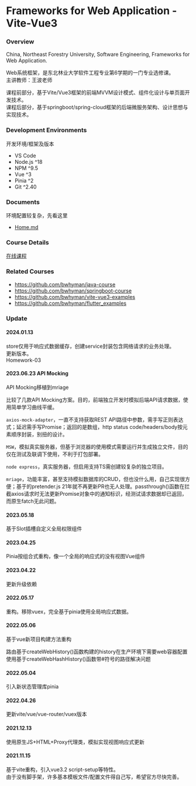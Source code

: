 # Frameworks for Web Application - Vite-Vue3

### Overview

China, Northeast Forestry University, Software Engineering, Frameworks for Web Application.

Web系统框架，是东北林业大学软件工程专业第6学期的一门专业选修课。  
主讲教师：王波老师

课程前部分，基于Vite/Vue3框架的前端MVVM设计模式、组件化设计与单页面开发技术。  
课程后部分，基于springboot/spring-cloud框架的后端微服务架构、设计思想与实现技术。  

### Development Environments

开发环境/框架及版本

- VS Code
- Node.js ^18
- NPM ^9.5
- Vue ^3
- Pinia ^2
- Git ^2.40

### Documents

环境配置较复杂，先看这里

- [Home.md](Home.md)

### Course Details

[在线课程](https://mooc1-1.chaoxing.com/course/208931964.html)

### Related Courses

- https://github.com/bwhyman/java-course
- https://github.com/bwhyman/springboot-course
- https://github.com/bwhyman/vite-vue3-examples
- https://github.com/bwhyman/flutter_examples

### Update
#### 2024.01.13
store仅用于响应式数据缓存，创建service封装包含网络请求的业务处理。   
更新版本。  
Homework-03  

#### 2023.06.23 API Mocking
API Mocking移植到mriage

比较了几款API Mocking方案。目的，前端独立开发时模拟后端API请求数据，使用简单学习曲线平缓。

`axios-mock-adapter`，一直不支持获取REST API路径中参数，需手写正则表达式；延迟需手写Promise；返回的是数组，http status code/headers/body按元素顺序封装，别扭的设计。

`MSW`，模拟真实服务器，但基于浏览器的使用模式需要运行并生成独立文件，目的仅在测试及联调下使用，不利于打包部署。

`node express`，真实服务器，但启用支持TS需创建较复杂的独立项目。

`mriage`，功能丰富，甚至支持模拟数据库的CRUD，但也没什么用，自己实现很方便；基于的pretender.js 21年就不再更新PR也无人处理。passthrough()函数在拦截axios请求时无法更新Promise对象中的通知标识，经测试请求数据却已返回，而原生fatch无此问题。

#### 2023.05.18

基于Slot插槽自定义全局权限组件

#### 2023.04.25

Pinia按组合式重构，像一个全局的响应式的没有视图Vue组件

#### 2023.04.22

更新升级依赖

#### 2022.05.17

重构。移除vuex，完全基于pinia使用全局响应式数据。

#### 2022.05.06

基于vue新项目构建方法重构  

路由基于createWebHistory()函数构建的history在生产环境下需要web容器配置  
使用基于createWebHashHistory()函数带#符号的路径解决问题  

#### 2022.05.04

引入新状态管理库pinia

#### 2022.04.26

更新vite/vue/vue-router/vuex版本

#### 2021.12.13

使用原生JS+HTML+Proxy代理类，模拟实现视图响应式更新  

#### 2021.11.15

基于vite重构，引入vue3.2 script-setup等特性。  
由于没有脚手架，许多基本模板文件/配置文件得自己写，希望官方尽快完善。